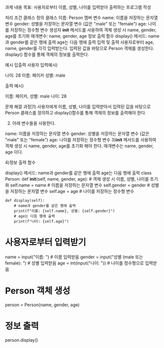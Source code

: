과제 내용
목표: 사용자로부터 이름, 성별, 나이를 입력받아 출력하는 프로그램 작성

처리 조건
클래스 정의
클래스 이름: Person
멤버 변수
name: 이름을 저장하는 문자열 변수
gender: 성별을 저장하는 문자열 변수 (값은 "male" 또는 "female")
age: 나이를 저장하는 정수형 변수
생성자
__init__ 메서드를 사용하여 객체 생성 시 name, gender, age를 초기화
매개변수: name, gender, age
정보 출력 함수
display() 메서드:
name과 gender를 같은 행에 출력
age는 다음 행에 출력
입력 및 출력
사용자로부터 age, name, gender를 각각 입력받는다.
입력된 값을 바탕으로 Person 객체를 생성한다.
display() 함수를 통해 객체의 정보를 출력한다.
 

예시 입출력
사용자 입력예시)
 
나이: 28
이름: 페이커
성별: male

 

출력 예시)

이름: 페이커, 성별: male
나이: 28

 

문제 해결 과정]1) 사용자에게 이름, 성별, 나이를 입력받아서 입력된 값을 바탕으로 Person 클래스를 정의하고 display()함수를 통해 객체의 정보를 출력해야 한다.

 

2) 아래 변수들을 사용한다.

name: 이름을 저장하는 문자열 변수
gender: 성별을 저장하는 문자열 변수 (값은 "male" 또는 "female")
age: 나이를 저장하는 정수형 변수
3)__init__ 메서드를 사용하여 객체 생성 시 name, gender, age를 초기화 해야 한다. 매개변수는 name, gender, age 이다.

 

4)정보 출력 함수

display() 메서드:
name과 gender를 같은 행에 출력
age는 다음 행에 출력
class Person:
    def __init__(self, name, gender, age):
        # 객체 생성 시 이름, 성별, 나이를 초기화
        self.name = name       # 이름을 저장하는 문자열 변수
        self.gender = gender   # 성별을 저장하는 문자열 변수
        self.age = age         # 나이를 저장하는 정수형 변수

    def display(self):
        # name과 gender를 같은 행에 출력
        print(f"이름: {self.name}, 성별: {self.gender}")
        # age는 다음 행에 출력
        print(f"나이: {self.age}")

# 사용자로부터 입력받기
name = input("이름: ")              # 이름 입력받음
gender = input("성별 (male 또는 female): ")  # 성별 입력받음
age = int(input("나이: "))          # 나이를 정수형으로 입력받음

# Person 객체 생성
person = Person(name, gender, age)

# 정보 출력
person.display()